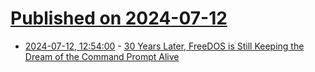 # [Published on 2024-07-12](index.md)

* [2024-07-12, 12:54:00](https://soylentnews.org/article.pl?sid=24/07/11/212248&from=rss) - [30 Years Later, FreeDOS is Still Keeping the Dream of the Command Prompt Alive](https://soylentnews.org/article.pl?sid=24/07/11/212248&from=rss)
